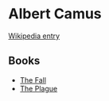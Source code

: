 # Albert Camus

[Wikipedia entry](https://en.wikipedia.org/wiki/Albert_Camus)

## Books

- [The Fall](The_Fall.md)
- [The Plague](The_Plague.md)
